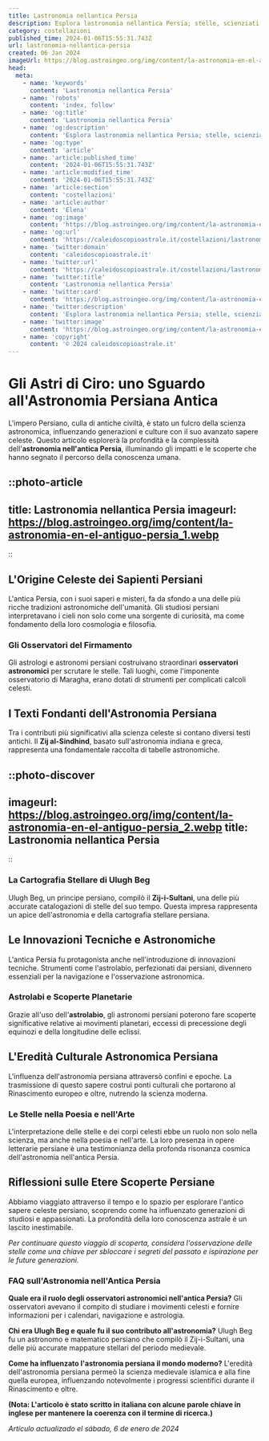 ```yaml
---
title: Lastronomia nellantica Persia
description: Esplora lastronomia nellantica Persia; stelle, scienziati e cieli notturni leggendari. Scopri le meraviglie celesti storiche.
category: costellazioni
published_time: 2024-01-06T15:55:31.743Z
url: lastronomia-nellantica-persia
created: 06 Jan 2024
imageUrl: https://blog.astroingeo.org/img/content/la-astronomia-en-el-antiguo-persia_1.webp
head:
  meta:
    - name: 'keywords'
      content: 'Lastronomia nellantica Persia'
    - name: 'robots'
      content: 'index, follow'
    - name: 'og:title'
      content: 'Lastronomia nellantica Persia'
    - name: 'og:description'
      content: 'Esplora lastronomia nellantica Persia; stelle, scienziati e cieli notturni leggendari. Scopri le meraviglie celesti storiche.'
    - name: 'og:type'
      content: 'article'
    - name: 'article:published_time'
      content: '2024-01-06T15:55:31.743Z'
    - name: 'article:modified_time'
      content: '2024-01-06T15:55:31.743Z'
    - name: 'article:section'
      content: 'costellazioni'
    - name: 'article:author'
      content: 'Elena'
    - name: 'og:image'
      content: 'https://blog.astroingeo.org/img/content/la-astronomia-en-el-antiguo-persia_1.webp'
    - name: 'og:url'
      content: 'https://caleidoscopioastrale.it/costellazioni/lastronomia-nellantica-persia'
    - name: 'twitter:domain'
      content: 'caleidoscopioastrale.it'
    - name: 'twitter:url'
      content: 'https://caleidoscopioastrale.it/costellazioni/lastronomia-nellantica-persia'
    - name: 'twitter:title'
      content: 'Lastronomia nellantica Persia'
    - name: 'twitter:card'
      content: 'https://blog.astroingeo.org/img/content/la-astronomia-en-el-antiguo-persia_1.webp'
    - name: 'twitter:description'
      content: 'Esplora lastronomia nellantica Persia; stelle, scienziati e cieli notturni leggendari. Scopri le meraviglie celesti storiche.'
    - name: 'twitter:image'
      content: 'https://blog.astroingeo.org/img/content/la-astronomia-en-el-antiguo-persia_1.webp'
    - name: 'copyright'
      content: '© 2024 caleidoscopioastrale.it'
---
```

# Gli Astri di Ciro: uno Sguardo all'Astronomia Persiana Antica

L'impero Persiano, culla di antiche civiltà, è stato un fulcro della scienza astronomica, influenzando generazioni e culture con il suo avanzato sapere celeste. Questo articolo esplorerà la profondità e la complessità dell'**astronomia nell'antica Persia**, illuminando gli impatti e le scoperte che hanno segnato il percorso della conoscenza umana.

::photo-article
---
title: Lastronomia nellantica Persia
imageurl: https://blog.astroingeo.org/img/content/la-astronomia-en-el-antiguo-persia_1.webp
---
::

## L'Origine Celeste dei Sapienti Persiani
L'antica Persia, con i suoi saperi e misteri, fa da sfondo a una delle più ricche tradizioni astronomiche dell'umanità. Gli studiosi persiani interpretavano i cieli non solo come una sorgente di curiosità, ma come fondamento della loro cosmologia e filosofia.

### Gli Osservatori del Firmamento
Gli astrologi e astronomi persiani costruivano straordinari **osservatori astronomici** per scrutare le stelle. Tali luoghi, come l'imponente osservatorio di Maragha, erano dotati di strumenti per complicati calcoli celesti.

## I Texti Fondanti dell'Astronomia Persiana
Tra i contributi più significativi alla scienza celeste si contano diversi testi antichi. Il **Zij al-Sindhind**, basato sull'astronomia indiana e greca, rappresenta una fondamentale raccolta di tabelle astronomiche.

::photo-discover
---
imageurl: https://blog.astroingeo.org/img/content/la-astronomia-en-el-antiguo-persia_2.webp
title: Lastronomia nellantica Persia
---
::

### La Cartografia Stellare di Ulugh Beg
Ulugh Beg, un principe persiano, compilò il **Zij-i-Sultani**, una delle più accurate catalogazioni di stelle del suo tempo. Questa impresa rappresenta un apice dell'astronomia e della cartografia stellare persiana.

## Le Innovazioni Tecniche e Astronomiche
L'antica Persia fu protagonista anche nell'introduzione di innovazioni tecniche. Strumenti come l'astrolabio, perfezionati dai persiani, divennero essenziali per la navigazione e l'osservazione astronomica.

### Astrolabi e Scoperte Planetarie
Grazie all'uso dell'**astrolabio**, gli astronomi persiani poterono fare scoperte significative relative ai movimenti planetari, eccessi di precessione degli equinozi e della longitudine delle eclissi.

## L'Eredità Culturale Astronomica Persiana
L'influenza dell'astronomia persiana attraversò confini e epoche. La trasmissione di questo sapere costruì ponti culturali che portarono al Rinascimento europeo e oltre, nutrendo la scienza moderna.

### Le Stelle nella Poesia e nell'Arte
L'interpretazione delle stelle e dei corpi celesti ebbe un ruolo non solo nella scienza, ma anche nella poesia e nell'arte. La loro presenza in opere letterarie persiane è una testimonianza della profonda risonanza cosmica dell'astronomia nell'antica Persia.

## Riflessioni sulle Etere Scoperte Persiane
Abbiamo viaggiato attraverso il tempo e lo spazio per esplorare l'antico sapere celeste persiano, scoprendo come ha influenzato generazioni di studiosi e appassionati. La profondità della loro conoscenza astrale è un lascito inestimabile.

*Per continuare questo viaggio di scoperta, considera l'osservazione delle stelle come una chiave per sbloccare i segreti del passato e ispirazione per le future generazioni.*

### FAQ sull'Astronomia nell'Antica Persia

**Quale era il ruolo degli osservatori astronomici nell'antica Persia?**
Gli osservatori avevano il compito di studiare i movimenti celesti e fornire informazioni per i calendari, navigazione e astrologia.

**Chi era Ulugh Beg e quale fu il suo contributo all'astronomia?**
Ulugh Beg fu un astronomo e matematico persiano che compilò il Zij-i-Sultani, una delle più accurate mappature stellari del periodo medievale.

**Come ha influenzato l'astronomia persiana il mondo moderno?**
L'eredità dell'astronomia persiana permeò la scienza medievale islamica e alla fine quella europea, influenzando notevolmente i progressi scientifici durante il Rinascimento e oltre.

**(Nota: L'articolo è stato scritto in italiana con alcune parole chiave in inglese per mantenere la coerenza con il termine di ricerca.)**

_Artículo actualizado el sábado, 6 de enero de 2024_